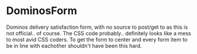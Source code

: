 # DominosForm
Dominos delivery satisfaction form, with no source to post/get to as this is not official.. of course.
The CSS code probably.. definitely looks like a mess to most avid CSS coders. To get the form to center and every form item to be in line with eachother shouldn't have been this hard.

